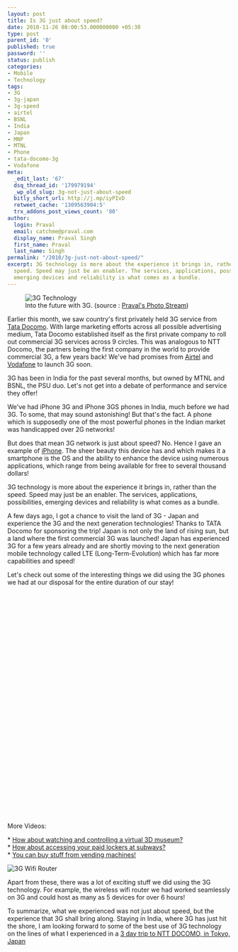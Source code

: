 ```yaml
---
layout: post
title: Is 3G just about speed?
date: 2010-11-26 08:00:53.000000000 +05:30
type: post
parent_id: '0'
published: true
password: ''
status: publish
categories:
- Mobile
- Technology
tags:
- 3G
- 3g-japan
- 3g-speed
- airtel
- BSNL
- India
- Japan
- MNP
- MTNL
- Phone
- tata-docomo-3g
- Vodafone
meta:
  _edit_last: '67'
  dsq_thread_id: '179979194'
  _wp_old_slug: 3g-not-just-about-speed
  bitly_short_url: http://j.mp/iyPIvD
  retweet_cache: '1309563904:5'
  trx_addons_post_views_count: '80'
author:
  login: Praval
  email: catchme@praval.com
  display_name: Praval Singh
  first_name: Praval
  last_name: Singh
permalink: "/2010/3g-just-not-about-speed/"
excerpt: 3G technology is more about the experience it brings in, rather than the
  speed. Speed may just be an enabler. The services, applications, possibilities,
  emerging devices and reliability is what comes as a bundle.
---
```

<figure><img src="/static/2010/11/3g-tech.jpg" alt="3G Technology" /><br />
<figcaption>Into the future with 3G. (source : <a href="http://on.fb.me/99K0FZ">Praval's Photo Stream</a>)</figcaption>
</figure>
<p>Earlier this month, we saw country's first privately held 3G service from <a href="http://www.tatadocomo.com/">Tata Docomo</a>. With large marketing efforts across all possible advertising medium, Tata Docomo established itself as the first private company to roll out commercial 3G services across 9 circles. This was analogous to NTT Docomo, the partners being the first company in the world to provide commercial 3G, a few years back! We've had promises from <a href="http://www.airtel.in/">Airtel</a> and <a href="http://www.vodafone.in/">Vodafone</a> to launch 3G soon.</p>
<p>3G has been in India for the past several months, but owned by MTNL and BSNL, the PSU duo. Let's not get into a debate of performance and service they offer!</p>
<p><!--more--></p>
<p>We've had iPhone 3G and iPhone 3GS phones in India, much before we had 3G. To some, that may sound astonishing! But that's the fact. A phone which is supposedly one of the most powerful phones in the Indian market was handicapped over 2G networks!</p>
<p>But does that mean 3G network is just about speed? No. Hence I gave an example of <a href="http://www.apple.com/iphone/">iPhone</a>. The sheer beauty this device has and which makes it a smartphone is the OS and the ability to enhance the device using numerous applications, which range from being available for free to several thousand dollars!</p>
<p>3G technology is more about the experience it brings in, rather than the speed. Speed may just be an enabler. The services, applications, possibilities, emerging devices and reliability is what comes as a bundle.</p>
<p>A few days ago, I got a chance to visit the land of 3G - Japan and experience the 3G and the next generation technologies! Thanks to TATA Docomo for sponsoring the trip! Japan is not only the land of rising sun, but a land where the first commercial 3G was launched! Japan has experienced 3G for a few years already and are shortly moving to the next generation mobile technology called LTE (Long-Term-Evolution) which has far more capabilities and speed!</p>
<p>Let's check out some of the interesting things we did using the 3G phones we had at our disposal for the entire duration of our stay!</p>
<p><object width="640" height="505"><param name="movie" value="http://www.youtube.com/v/fYpbW5zvzhw?fs=1&amp;hl=en_US" /><param name="allowFullScreen" value="true" /><param name="allowscriptaccess" value="always" /><embed src="http://www.youtube.com/v/fYpbW5zvzhw?fs=1&amp;hl=en_US" type="application/x-shockwave-flash" allowscriptaccess="always" allowfullscreen="true" width="640" height="505"></embed></object></p>
<p>More Videos:</p>
<p>* <a href="http://www.youtube.com/watch?v=ej7gJF42S8o">How about watching and controlling a virtual 3D museum?</a><br />
* <a href="http://www.youtube.com/watch?v=o6cNBqNUJiM">How about accessing your paid lockers at subways?</a><br />
* <a href="http://www.youtube.com/watch?v=zJxOQ6zQV14">You can buy stuff from vending machines!</a></p>
<p><img src="/static/2010/11/3g-wifi-router.jpg" alt="3G Wifi Router" class="alignright" /></p>
<p>Apart from these, there was a lot of exciting stuff we did using the 3G technology. For example, the wireless wifi router we had worked seamlessly on 3G and could host as many as 5 devices for over 6 hours!</p>
<p>To summarize, what we experienced was not just about speed, but the experience that 3G shall bring along. Staying in India, where 3G has just hit the shore, I am looking forward to some of the best use of 3G technology on the lines of what I experienced in a <a href="http://www.praval.com/land-of-3g-japan/">3 day trip to NTT DOCOMO, in Tokyo, Japan</a></p>
